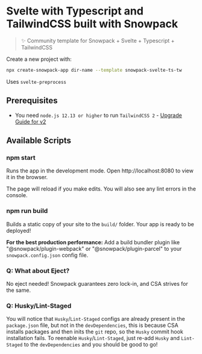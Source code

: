 # Svelte with Typescript and TailwindCSS built with Snowpack

> ✨ Community template for Snowpack + Svelte + Typescript + TailwindCSS

Create a new project with:

```bash
npx create-snowpack-app dir-name --template snowpack-svelte-ts-tw
```

Uses `svelte-preprocess`

## Prerequisites

- You need `node.js 12.13 or higher` to run `TailwindCSS 2` - [Upgrade Guide for v2](https://tailwindcss.com/docs/upgrading-to-v2#upgrade-to-node-js-12-13-or-higher)
## Available Scripts

### npm start

Runs the app in the development mode.
Open http://localhost:8080 to view it in the browser.

The page will reload if you make edits.
You will also see any lint errors in the console.

### npm run build

Builds a static copy of your site to the `build/` folder.
Your app is ready to be deployed!

**For the best production performance:** Add a build bundler plugin like "@snowpack/plugin-webpack" or "@snowpack/plugin-parcel" to your `snowpack.config.json` config file.

### Q: What about Eject?

No eject needed! Snowpack guarantees zero lock-in, and CSA strives for the same.

### Q: Husky/Lint-Staged

You will notice that `Husky`/`Lint-Staged` configs are already present in the `package.json` file, but not in the `devDependencies`, this is because CSA installs packages and then inits the `git` repo, so the `Husky` commit hook installation fails. To reenable `Husky`/`Lint-Staged`, just re-add `Husky` and `Lint-Staged` to the `devDependencies` and you should be good to go!
